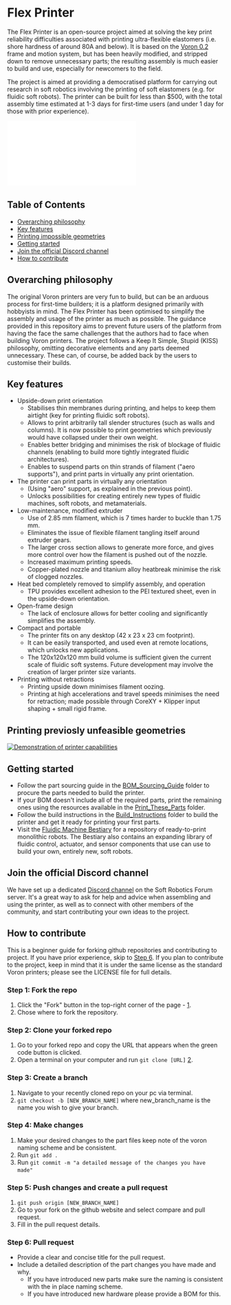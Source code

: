 # Flex Printer

The Flex Printer is an open-source project aimed at solving the key print reliability difficulties associated with printing ultra-flexible elastomers (i.e. shore hardness of around 80A and below). It is based on the [Voron 0.2](https://github.com/VoronDesign/Voron-0) frame and motion system, but has been heavily modified, and stripped down to remove unnecessary parts; the resulting assembly is much easier to build and use, especially for newcomers to the field.

The project is aimed at providing a democratised platform for carrying out research in soft robotics involving the printing of soft elastomers (e.g. for fluidic soft robots).
The printer can be built for less than $500, with the total assembly time estimated at 1-3 days for first-time users (and under 1 day for those with prior experience).

<!-- <p align="center">
<img src=Assembly_CAD/flex-printer-features.png, width="30%">
</img> -->
![The key features of the Flex Printing platform](Assembly_CAD/flex-printer-features.pdf)

## Table of Contents
* [Overarching philosophy](#overarching-philosphy)
* [Key features](#key-features)
* [Printing impossible geometries](#printing-previosly-unfeasible-geometries)
* [Getting started](#getting-started)
* [Join the official Discord channel](#join-the-official-discord-channel)
* [How to contribute](#how-to-contribute)


## Overarching philosophy
The original Voron printers are very fun to build, but can be an arduous process for first-time builders; it is a platform designed primarily with hobbyists in mind. The Flex Printer has been optimised to simplify the assembly and usage of the printer as much as possible. The guidance provided in this repository aims to prevent future users of the platform from having the face the same challenges that the authors had to face when building Voron printers. The project follows a Keep It Simple, Stupid (KISS) philosophy, omitting decorative elements and any parts deemed unnecessary. These can, of course, be added back by the users to customise their builds.

## Key features

- Upside-down print orientation
    - Stabilises thin membranes during printing, and helps to keep them airtight (key for printing fluidic soft robots).
    - Allows to print arbitrarily tall slender structures (such as walls and columns). It is now possible to print geometries which previously would have collapsed under their own weight.
    - Enables better bridging and minimises the risk of blockage of fluidic channels (enabling to build more tightly integrated fluidic architectures).
    - Enables to suspend parts on thin strands of filament ("aero supports"), and print parts in virtually any print orientation.
- The printer can print parts in virtually any orientation
    - (Using "aero" support, as explained in the previous point).
    - Unlocks possibilities for creating entirely new types of fluidic machines, soft robots, and metamaterials.
- Low-maintenance, modified extruder
    - Use of 2.85 mm filament, which is 7 times harder to buckle than 1.75 mm.
    - Eliminates the issue of flexible filament tangling itself around extruder gears.
    - The larger cross section allows to generate more force, and gives more control over how the filament is pushed out of the nozzle.
    - Increased maximum printing speeds.
    - Copper-plated nozzle and titanium alloy heatbreak minimise the risk of clogged nozzles.
- Heat bed completely removed to simplify assembly, and operation
    - TPU provides excellent adhesion to the PEI textured sheet, even in the upside-down orientation.
- Open-frame design
    - The lack of enclosure allows for better cooling and significantly simplifies the assembly.
- Compact and portable
    - The printer fits on any desktop (42 x 23 x 23 cm footprint).
    - It can be easily transported, and used even at remote locations, which unlocks new applications.
    - The 120x120x120 mm build volume is sufficient given the current scale of fluidic soft systems. Future development may involve the creation of larger printer size variants.
- Printing without retractions
    - Printing upside down minimises filament oozing.
    - Printing at high accelerations and travel speeds minimises the need for retraction; made possible through CoreXY + Klipper input shaping + small rigid frame. 

## Printing previosly unfeasible geometries
[![Demonstration of printer capabilities]()](https://vimeo.com/1057922438/d0713f3f35)

## Getting started
- Follow the part sourcing guide in the [BOM_Sourcing_Guide](https://github.com/The-Soft-Robotics-Forum/flex-printer/tree/main/BOM_Sourcing_Guide) folder to procure the parts needed to build the printer.
- If your BOM doesn't include all of the required parts, print the remaining ones using the resources available in the [Print_These_Parts](https://github.com/The-Soft-Robotics-Forum/flex-printer/tree/main/Print_These_Parts) folder.
- Follow the build instructions in the [Build_Instructions](https://github.com/The-Soft-Robotics-Forum/flex-printer/tree/main/Build_Instructions) folder to build the printer and get it ready for printing your first parts.
- Visit the [Fluidic Machine Bestiary](https://github.com/The-Soft-Robotics-Forum/fluidic-machine-bestiary) for a repository of ready-to-print monolithic robots. The Bestiary also contains an expanding library of fluidic control, actuator, and sensor components that use can use to build your own, entirely new, soft robots.

## Join the official Discord channel
We have set up a dedicated [Discord channel](https://discord.gg/4RNmUT7A5G) on the Soft Robotics Forum server. It's a great way to ask for help and advice when assembling and using the printer, as well as to connect with other members of the community, and start contributing your own ideas to the project.

## How to contribute
This is a beginner guide for forking github repositories and contributing to project. If you have prior experience, skip to [Step 6](#step-6:-pull-request). If you plan to contribute to the project, keep in mind that it is under the same license as the standard Voron printers; please see the LICENSE file for full details.
### Step 1: Fork the repo
1. Click the "Fork" button in the top-right corner of the page - [1](https://www.freecodecamp.org/news/how-to-fork-a-github-repository/).
2. Chose where to fork the repository.
### Step 2: Clone your forked repo
1. Go to your forked repo and copy the URL that appears when the green code button is clicked. 
2. Open a terminal on your computer and run `git clone [URL]` [2](https://www.gitkraken.com/learn/git/problems/github-how-to-fork).
### Step 3: Create a branch 
1. Navigate to your recently cloned repo on your pc via terminal.
2. `git checkout -b [NEW_BRANCH_NAME]` where new_branch_name is the name you wish to give your branch.
### Step 4: Make changes 
1. Make your desired changes to the part files keep note of the voron naming scheme and be consistent.
2. Run `git add .`
3. Run `git commit -m "a detailed message of the changes you have made"`
### Step 5: Push changes and create a pull request
1. `git push origin [NEW_BRANCH_NAME]`
2. Go to your fork on the github website and select compare and pull request.
3. Fill in the pull request details.
### Step 6: Pull request
- Provide a clear and concise title for the pull request.
- Include a detailed description of the part changes you have made and why.
	- If you have introduced new parts make sure the naming is consistent with the in place naming scheme.
	- If you have introduced new hardware please provide a BOM for this.
